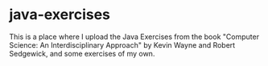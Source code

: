 # java-exercises

This is a place where I upload the Java Exercises from the book "Computer Science: An Interdisciplinary Approach" by Kevin Wayne and Robert Sedgewick, and some exercises of my own.
